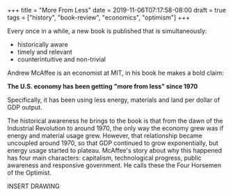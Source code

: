 +++
title = "More From Less"
date = 2019-11-06T07:17:58-08:00
draft = true
tags = ["history", "book-review", "economics", "optimism"]
+++

Every once in a while, a new book is published that is simultaneously:

 - historically aware
 - timely and relevant
 - counterintuitive and non-trivial

Andrew McAffee is an economist at MIT, in his book he makes a bold claim:

<div class="yellow-note">
<b>The U.S. economy has been getting "more from less" since 1970</b>
<p>
Specifically, it has been using less energy, materials and land per dollar of GDP output.
</p>
</div>

The historical awareness he brings to the book is that from the dawn of the Industrial Revolution to around 1970, the only way the economy grew was if energy and material usage grew. However, that relationship became uncoupled around 1970, so that GDP continued to grow exponentially, but energy usage started to plateau. McAffee's story about why this happened has four main characters: capitalism, technological progress, public awareness and responsive government. He calls these the Four Horsemen of the Optimist.

INSERT DRAWING


